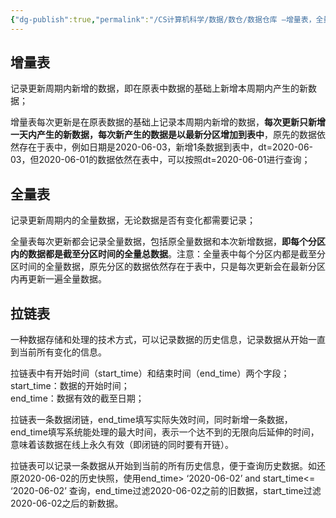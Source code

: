 ```yaml
---
{"dg-publish":true,"permalink":"/CS计算机科学/数据/数仓/数据仓库 —增量表，全量表，拉链表/","noteIcon":"","created":"2024-08-28T17:27:38.000+08:00","updated":"2024-03-22T14:45:05.000+08:00"}
---
```


## 增量表

记录更新周期内新增的数据，即在原表中数据的基础上新增本周期内产生的新数据；

增量表每次更新是在原表数据的基础上记录本周期内新增的数据，**每次更新只新增一天内产生的新数据，每次新产生的数据是以最新分区增加到表中**，原先的数据依然存在于表中，例如日期是2020-06-03，新增1条数据到表中，dt=2020-06-03，但2020-06-01的数据依然在表中，可以按照dt=2020-06-01进行查询；

## 全量表  

记录更新周期内的全量数据，无论数据是否有变化都需要记录；

全量表每次更新都会记录全量数据，包括原全量数据和本次新增数据，**即每个分区内的数据都是截至分区时间的全量总数据**。注意：全量表中每个分区内都是截至分区时间的全量数据，原先分区的数据依然存在于表中，只是每次更新会在最新分区内再更新一遍全量数据。

## 拉链表  

一种数据存储和处理的技术方式，可以记录数据的历史信息，记录数据从开始一直到当前所有变化的信息。

拉链表中有开始时间（start_time）和结束时间（end_time）两个字段；  
start_time：数据的开始时间；  
end_time：数据有效的截至日期；

拉链表一条数据闭链，end_time填写实际失效时间，同时新增一条数据，end_time填写系统能处理的最大时间，表示一个达不到的无限向后延伸的时间，意味着该数据在线上永久有效（即闭链的同时要有开链）。

拉链表可以记录一条数据从开始到当前的所有历史信息，便于查询历史数据。如还原2020-06-02的历史快照，使用end_time> ‘2020-06-02’ and start_time<= ‘2020-06-02’ 查询，end_time过滤2020-06-02之前的旧数据，start_time过滤2020-06-02之后的新数据。